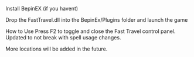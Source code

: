 Install BepinEX (if you havent)

Drop the FastTravel.dll into the BepinEx/Plugins folder and launch the game 

How to Use
Press F2 to toggle and close the Fast Travel control panel.
Updated to not break with spell usage changes.

More locations will be added in the future.
